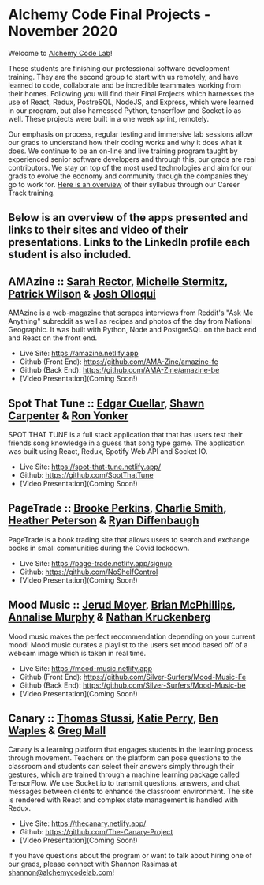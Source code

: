 # Alchemy Code Final Projects - November 2020

Welcome to [Alchemy Code Lab](https://www.alchemycodelab.com)! 

These students are finishing our professional software development training. They are the second group to start with us remotely, and have learned to code, collaborate and be incredible teammates working from their homes. Following you will find their Final Projects which harnesses the use of React, Redux, PostreSQL, NodeJS, and Express, which were learned in our program, but also harnessed Python, tenserflow and Socket.io as well. These projects were built in a one week sprint, remotely.

Our emphasis on process, regular testing and immersive lab sessions allow our grads to understand how their coding works and why it does what it does. We continue to be an on-line and live training program taught by experienced senior software developers and through this, our grads are real contributors. We stay on top of the most used technologies and aim for our grads to evolve the economy and community through the companies they go to work for. [Here is an overview](https://docs.google.com/document/d/1RVKZ4wzOLJn5OeIE-94riRoJGLpwLRG1SuBdGY7sedg/edit?usp=sharing) of their syllabus through our Career Track training.  

## Below is an overview of the apps presented and links to their sites and video of their presentations. Links to the LinkedIn profile each student is also included.

## AMAzine :: [Sarah Rector](www.linkedin.com/in/sarah-rector/), [Michelle Stermitz](https://www.linkedin.com/in/michellestermitz/), [Patrick Wilson](https://www.linkedin.com/in/pmwilson333/) & [Josh Olloqui](https://www.linkedin.com/in/josholloqui/) 

AMAzine is a web-magazine that scrapes interviews from Reddit's "Ask Me Anything" subreddit as well as recipes and photos of the day from National Geographic. It was built with Python, Node and PostgreSQL on the back end and React on the front end.

- Live Site: https://amazine.netlify.app
- Github (Front End): https://github.com/AMA-Zine/amazine-fe
- Github (Back End): https://github.com/AMA-Zine/amazine-be
- [Video Presentation](Coming Soon!)

## Spot That Tune :: [Edgar Cuellar](https://www.linkedin.com/in/edgarpdx/), [Shawn Carpenter](https://www.linkedin.com/in/shawn-carpenter/) & [Ron Yonker](https://www.linkedin.com/in/ron-yonker/)
  
SPOT THAT TUNE is a full stack application that that has users test their friends song knowledge in a guess that song type game.
The application was built using React, Redux, Spotify Web API and Socket IO.

- Live Site: https://spot-that-tune.netlify.app/
- Github: https://github.com/SpotThatTune
- [Video Presentation](Coming Soon!)

## PageTrade :: [Brooke Perkins](https://www.linkedin.com/in/brookeperkins/), [Charlie Smith](https://www.linkedin.com/in/charlie-smith-b7840b1a5/), [Heather Peterson](https://www.linkedin.com/in/hpeterson462/) & [Ryan Diffenbaugh](https://www.linkedin.com/in/ryan-diff/)

PageTrade is a book trading site that allows users to search and exchange books in small communities during the Covid lockdown.

- Live Site: https://page-trade.netlify.app/signup
- Github:  https://github.com/NoShelfControl 
- [Video Presentation](Coming Soon!)

## Mood Music :: [Jerud Moyer](https://www.linkedin.com/in/jerud-moyer/), [Brian McPhillips](https://www.linkedin.com/in/brianmcphillips/), [Annalise Murphy](https://www.linkedin.com/in/annalise-murphy/) & [Nathan Kruckenberg](https://www.linkedin.com/in/natekruck)

Mood music makes the perfect recommendation depending on your current mood! Mood music curates a playlist to the users set mood based off of a webcam image which is taken in real time.

- Live Site: https://mood-music.netlify.app
- Github (Front End): https://github.com/Silver-Surfers/Mood-Music-Fe
- Github (Back End): https://github.com/Silver-Surfers/Mood-Music-be
- [Video Presentation](Coming Soon!)

## Canary :: [Thomas Stussi](www.linkedin.com/in/thomas-stussi/), [Katie Perry](https://www.linkedin.com/in/katiepdx/), [Ben Waples](https://benwaples.dev/) & [Greg Mall](https://www.linkedin.com/in/greg-mall-3032771b1/)

Canary is a learning platform that engages students in the learning process through movement. Teachers on the platform can pose questions to the classroom and students can select their answers simply through their gestures, which are trained through a machine learning package called TensorFlow. We use Socket.io to transmit questions, answers, and chat messages between clients to enhance the classroom environment. The site is rendered with React and complex state management is handled with Redux.

- Live Site: https://thecanary.netlify.app/
- Github: https://github.com/The-Canary-Project 
- [Video Presentation](Coming Soon!)
  

If you have questions about the program or want to talk about hiring one of our grads, please connect with Shannon Rasimas at shannon@alchemycodelab.com!
